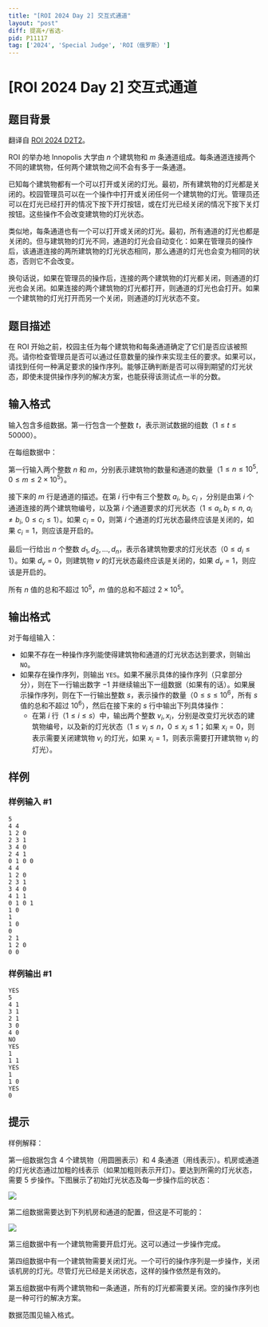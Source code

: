 ```yaml
---
title: "[ROI 2024 Day 2] 交互式通道"
layout: "post"
diff: 提高+/省选-
pid: P11117
tag: ['2024', 'Special Judge', 'ROI（俄罗斯）']
---
```

# [ROI 2024 Day 2] 交互式通道
## 题目背景

翻译自 [ROI 2024 D2T2](https://neerc.ifmo.ru/school/archive/2023-2024/ru-olymp-roi-2024-day2.pdf)。

ROI 的举办地 Innopolis 大学由 $n$ 个建筑物和 $m$ 条通道组成。每条通道连接两个不同的建筑物，任何两个建筑物之间不会有多于一条通道。

已知每个建筑物都有一个可以打开或关闭的灯光。最初，所有建筑物的灯光都是关闭的。校园管理员可以在一个操作中打开或关闭任何一个建筑物的灯光。管理员还可以在灯光已经打开的情况下按下开灯按钮，或在灯光已经关闭的情况下按下关灯按钮。这些操作不会改变建筑物的灯光状态。

类似地，每条通道也有一个可以打开或关闭的灯光。最初，所有通道的灯光也都是关闭的。但与建筑物的灯光不同，通道的灯光会自动变化：如果在管理员的操作后，该通道连接的两所建筑物的灯光状态相同，那么通道的灯光也会变为相同的状态，否则它不会改变。

换句话说，如果在管理员的操作后，连接的两个建筑物的灯光都关闭，则通道的灯光也会关闭。如果连接的两个建筑物的灯光都打开，则通道的灯光也会打开。如果一个建筑物的灯光打开而另一个关闭，则通道的灯光状态不变。
## 题目描述

在 ROI 开始之前，校园主任为每个建筑物和每条通道确定了它们是否应该被照亮。请你检查管理员是否可以通过任意数量的操作来实现主任的要求。如果可以，请找到任何一种满足要求的操作序列。能够正确判断是否可以得到期望的灯光状态，即使未提供操作序列的解决方案，也能获得该测试点一半的分数。
## 输入格式

输入包含多组数据。第一行包含一个整数 $t$，表示测试数据的组数（$1 \leq t \leq 50000$）。

在每组数据中：

第一行输入两个整数 $n$ 和 $m$，分别表示建筑物的数量和通道的数量（$1 \leq n \leq 10^5$, $0 \leq m \leq 2 \times 10^5$）。

接下来的 $m$ 行是通道的描述。在第 $i$ 行中有三个整数 $a_i$, $b_i$, $c_i$ ，分别是由第 $i$ 个通道连接的两个建筑物编号，以及第 $i$ 个通道要求的灯光状态（$1 \leq a_i, b_i \leq n$, $a_i \ne b_i$, $0 \leq c_i \leq 1$）。如果 $c_i = 0$，则第 $i$ 个通道的灯光状态最终应该是关闭的，如果 $c_i = 1$，则应该是开启的。

最后一行给出 $n$ 个整数 $d_1, d_2, \dots, d_n$，表示各建筑物要求的灯光状态（$0 \leq d_i \leq 1$）。如果 $d_v = 0$，则建筑物 $v$ 的灯光状态最终应该是关闭的，如果 $d_v = 1$，则应该是开启的。

所有 $n$ 值的总和不超过 $10^5$，$m$ 值的总和不超过 $2 \times 10^5$。
## 输出格式

对于每组输入：
- 如果不存在一种操作序列能使得建筑物和通道的灯光状态达到要求，则输出 `NO`。
- 如果存在操作序列，则输出 `YES`。如果不展示具体的操作序列（只拿部分分），则在下一行输出数字 $-1$ 并继续输出下一组数据（如果有的话）。如果展示操作序列，则在下一行输出整数 $s$，表示操作的数量（$0 \leq s \leq 10^6$，所有 $s$ 值的总和不超过 $10^6$），然后在接下来的 $s$ 行中输出下列具体操作：  
  - 在第 $i$ 行（$1 \leq i \leq s$）中，输出两个整数 $v_i,x_i$，分别是改变灯光状态的建筑物编号，以及新的灯光状态（$1 \leq v_i \leq n$，$0 \leq x_i \leq 1$；如果 $x_i = 0$，则表示需要关闭建筑物 $v_i$ 的灯光，如果 $x_i = 1$，则表示需要打开建筑物 $v_i$ 的灯光）。
## 样例

### 样例输入 #1
```
5
4 4
1 2 0
2 3 1
3 4 0
2 4 1
0 1 0 0
4 4
1 2 0
2 3 1
3 4 0
4 1 1
0 1 0 1
1 0
1
1 0
0
2 1
1 2 0
0 0
```
### 样例输出 #1
```
YES
5
4 1
3 1
2 1
3 0
4 0
NO
YES
1
1 1
YES
1
1 0
YES
0
```
## 提示

样例解释：

第一组数据包含 $4$ 个建筑物（用圆圈表示）和 $4$ 条通道（用线表示）。机房或通道的灯光状态通过加粗的线表示（如果加粗则表示开灯）。要达到所需的灯光状态，需要 $5$ 步操作。下图展示了初始灯光状态及每一步操作后的状态：

![](https://cdn.luogu.com.cn/upload/image_hosting/0cssyxju.png)

第二组数据需要达到下列机房和通道的配置，但这是不可能的：

![](https://cdn.luogu.com.cn/upload/image_hosting/x0ftqnxw.png)

第三组数据中有一个建筑物需要开启灯光。这可以通过一步操作完成。

第四组数据中有一个建筑物需要关闭灯光。一个可行的操作序列是一步操作，关闭该机房的灯光。尽管灯光已经是关闭状态，这样的操作依然是有效的。

第五组数据中有两个建筑物和一条通道，所有的灯光都需要关闭。空的操作序列也是一种可行的解决方案。

数据范围见输入格式。
